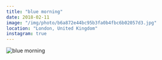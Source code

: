 ```yaml
---
title: "blue morning"
date: 2018-02-11
image: "/img/photo/b6a872e44bc95b3fa0b4fbc6b02057d3.jpg"
location: "London, United Kingdom"
instagram: true
---
```


![blue morning](/img/photo/b6a872e44bc95b3fa0b4fbc6b02057d3.jpg)
